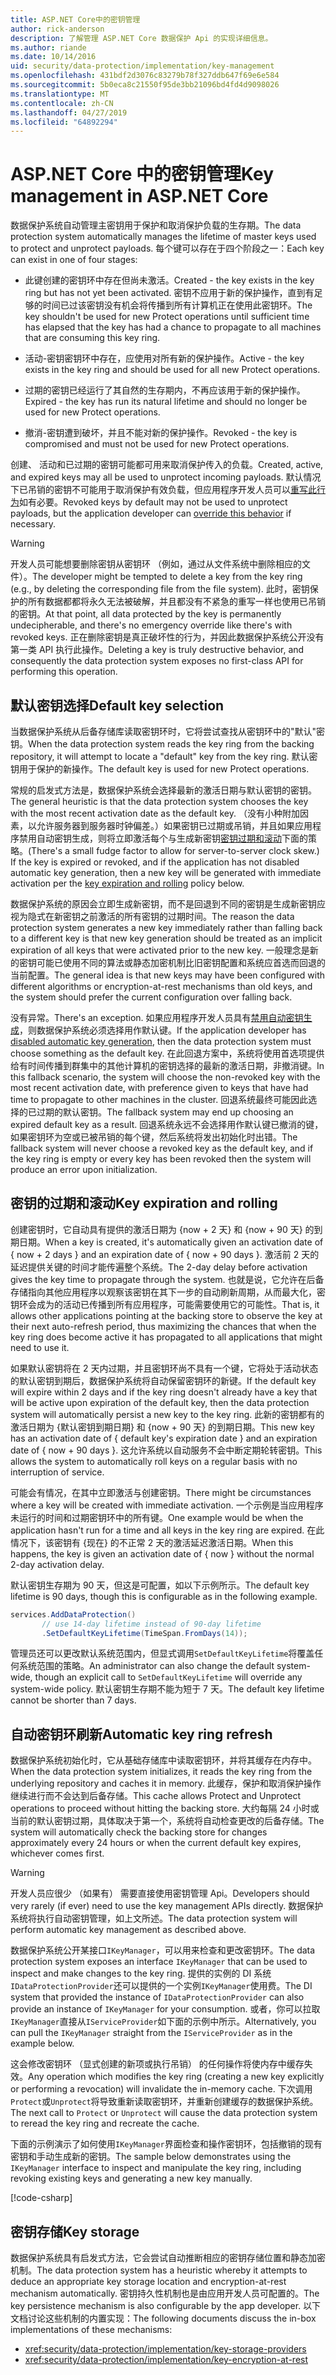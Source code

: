 ```yaml
---
title: ASP.NET Core中的密钥管理
author: rick-anderson
description: 了解管理 ASP.NET Core 数据保护 Api 的实现详细信息。
ms.author: riande
ms.date: 10/14/2016
uid: security/data-protection/implementation/key-management
ms.openlocfilehash: 431bdf2d3076c83279b78f327ddb647f69e6e584
ms.sourcegitcommit: 5b0eca8c21550f95de3bb21096bd4fd4d9098026
ms.translationtype: MT
ms.contentlocale: zh-CN
ms.lasthandoff: 04/27/2019
ms.locfileid: "64892294"
---
```

# <a name="key-management-in-aspnet-core"></a><span data-ttu-id="fb656-103">ASP.NET Core 中的密钥管理</span><span class="sxs-lookup"><span data-stu-id="fb656-103">Key management in ASP.NET Core</span></span>

<a name="data-protection-implementation-key-management"></a>

<span data-ttu-id="fb656-104">数据保护系统自动管理主密钥用于保护和取消保护负载的生存期。</span><span class="sxs-lookup"><span data-stu-id="fb656-104">The data protection system automatically manages the lifetime of master keys used to protect and unprotect payloads.</span></span> <span data-ttu-id="fb656-105">每个键可以存在于四个阶段之一：</span><span class="sxs-lookup"><span data-stu-id="fb656-105">Each key can exist in one of four stages:</span></span>

* <span data-ttu-id="fb656-106">此键创建的密钥环中存在但尚未激活。</span><span class="sxs-lookup"><span data-stu-id="fb656-106">Created - the key exists in the key ring but has not yet been activated.</span></span> <span data-ttu-id="fb656-107">密钥不应用于新的保护操作，直到有足够的时间已过该密钥没有机会将传播到所有计算机正在使用此密钥环。</span><span class="sxs-lookup"><span data-stu-id="fb656-107">The key shouldn't be used for new Protect operations until sufficient time has elapsed that the key has had a chance to propagate to all machines that are consuming this key ring.</span></span>

* <span data-ttu-id="fb656-108">活动-密钥密钥环中存在，应使用对所有新的保护操作。</span><span class="sxs-lookup"><span data-stu-id="fb656-108">Active - the key exists in the key ring and should be used for all new Protect operations.</span></span>

* <span data-ttu-id="fb656-109">过期的密钥已经运行了其自然的生存期内，不再应该用于新的保护操作。</span><span class="sxs-lookup"><span data-stu-id="fb656-109">Expired - the key has run its natural lifetime and should no longer be used for new Protect operations.</span></span>

* <span data-ttu-id="fb656-110">撤消-密钥遭到破坏，并且不能对新的保护操作。</span><span class="sxs-lookup"><span data-stu-id="fb656-110">Revoked - the key is compromised and must not be used for new Protect operations.</span></span>

<span data-ttu-id="fb656-111">创建、 活动和已过期的密钥可能都可用来取消保护传入的负载。</span><span class="sxs-lookup"><span data-stu-id="fb656-111">Created, active, and expired keys may all be used to unprotect incoming payloads.</span></span> <span data-ttu-id="fb656-112">默认情况下已吊销的密钥不可能用于取消保护有效负载，但应用程序开发人员可以[重写此行为](xref:security/data-protection/consumer-apis/dangerous-unprotect#data-protection-consumer-apis-dangerous-unprotect)如有必要。</span><span class="sxs-lookup"><span data-stu-id="fb656-112">Revoked keys by default may not be used to unprotect payloads, but the application developer can [override this behavior](xref:security/data-protection/consumer-apis/dangerous-unprotect#data-protection-consumer-apis-dangerous-unprotect) if necessary.</span></span>

>[!WARNING]
> <span data-ttu-id="fb656-113">开发人员可能想要删除密钥从密钥环 （例如，通过从文件系统中删除相应的文件）。</span><span class="sxs-lookup"><span data-stu-id="fb656-113">The developer might be tempted to delete a key from the key ring (e.g., by deleting the corresponding file from the file system).</span></span> <span data-ttu-id="fb656-114">此时，密钥保护的所有数据都都将永久无法被破解，并且都没有不紧急的重写一样也使用已吊销的密钥。</span><span class="sxs-lookup"><span data-stu-id="fb656-114">At that point, all data protected by the key is permanently undecipherable, and there's no emergency override like there's with revoked keys.</span></span> <span data-ttu-id="fb656-115">正在删除密钥是真正破坏性的行为，并因此数据保护系统公开没有第一类 API 执行此操作。</span><span class="sxs-lookup"><span data-stu-id="fb656-115">Deleting a key is truly destructive behavior, and consequently the data protection system exposes no first-class API for performing this operation.</span></span>

## <a name="default-key-selection"></a><span data-ttu-id="fb656-116">默认密钥选择</span><span class="sxs-lookup"><span data-stu-id="fb656-116">Default key selection</span></span>

<span data-ttu-id="fb656-117">当数据保护系统从后备存储库读取密钥环时，它将尝试查找从密钥环中的"默认"密钥。</span><span class="sxs-lookup"><span data-stu-id="fb656-117">When the data protection system reads the key ring from the backing repository, it will attempt to locate a "default" key from the key ring.</span></span> <span data-ttu-id="fb656-118">默认密钥用于保护的新操作。</span><span class="sxs-lookup"><span data-stu-id="fb656-118">The default key is used for new Protect operations.</span></span>

<span data-ttu-id="fb656-119">常规的启发式方法是，数据保护系统会选择最新的激活日期与默认密钥的密钥。</span><span class="sxs-lookup"><span data-stu-id="fb656-119">The general heuristic is that the data protection system chooses the key with the most recent activation date as the default key.</span></span> <span data-ttu-id="fb656-120">（没有小种附加因素，以允许服务器到服务器时钟偏差。）如果密钥已过期或吊销，并且如果应用程序禁用自动密钥生成，则将立即激活每个与生成新密钥[密钥过期和滚动](xref:security/data-protection/implementation/key-management#data-protection-implementation-key-management-expiration)下面的策略。</span><span class="sxs-lookup"><span data-stu-id="fb656-120">(There's a small fudge factor to allow for server-to-server clock skew.) If the key is expired or revoked, and if the application has not disabled automatic key generation, then a new key will be generated with immediate activation per the [key expiration and rolling](xref:security/data-protection/implementation/key-management#data-protection-implementation-key-management-expiration) policy below.</span></span>

<span data-ttu-id="fb656-121">数据保护系统的原因会立即生成新密钥，而不是回退到不同的密钥是生成新密钥应视为隐式在新密钥之前激活的所有密钥的过期时间。</span><span class="sxs-lookup"><span data-stu-id="fb656-121">The reason the data protection system generates a new key immediately rather than falling back to a different key is that new key generation should be treated as an implicit expiration of all keys that were activated prior to the new key.</span></span> <span data-ttu-id="fb656-122">一般理念是新的密钥可能已使用不同的算法或静态加密机制比旧密钥配置和系统应首选而回退的当前配置。</span><span class="sxs-lookup"><span data-stu-id="fb656-122">The general idea is that new keys may have been configured with different algorithms or encryption-at-rest mechanisms than old keys, and the system should prefer the current configuration over falling back.</span></span>

<span data-ttu-id="fb656-123">没有异常。</span><span class="sxs-lookup"><span data-stu-id="fb656-123">There's an exception.</span></span> <span data-ttu-id="fb656-124">如果应用程序开发人员具有[禁用自动密钥生成](xref:security/data-protection/configuration/overview#disableautomatickeygeneration)，则数据保护系统必须选择用作默认键。</span><span class="sxs-lookup"><span data-stu-id="fb656-124">If the application developer has [disabled automatic key generation](xref:security/data-protection/configuration/overview#disableautomatickeygeneration), then the data protection system must choose something as the default key.</span></span> <span data-ttu-id="fb656-125">在此回退方案中，系统将使用首选项提供给有时间传播到群集中的其他计算机的密钥选择的最新的激活日期，非撤消键。</span><span class="sxs-lookup"><span data-stu-id="fb656-125">In this fallback scenario, the system will choose the non-revoked key with the most recent activation date, with preference given to keys that have had time to propagate to other machines in the cluster.</span></span> <span data-ttu-id="fb656-126">回退系统最终可能因此选择的已过期的默认密钥。</span><span class="sxs-lookup"><span data-stu-id="fb656-126">The fallback system may end up choosing an expired default key as a result.</span></span> <span data-ttu-id="fb656-127">回退系统永远不会选择用作默认键已撤消的键，如果密钥环为空或已被吊销的每个键，然后系统将发出初始化时出错。</span><span class="sxs-lookup"><span data-stu-id="fb656-127">The fallback system will never choose a revoked key as the default key, and if the key ring is empty or every key has been revoked then the system will produce an error upon initialization.</span></span>

<a name="data-protection-implementation-key-management-expiration"></a>

## <a name="key-expiration-and-rolling"></a><span data-ttu-id="fb656-128">密钥的过期和滚动</span><span class="sxs-lookup"><span data-stu-id="fb656-128">Key expiration and rolling</span></span>

<span data-ttu-id="fb656-129">创建密钥时，它自动具有提供的激活日期为 {now + 2 天} 和 {now + 90 天} 的到期日期。</span><span class="sxs-lookup"><span data-stu-id="fb656-129">When a key is created, it's automatically given an activation date of { now + 2 days } and an expiration date of { now + 90 days }.</span></span> <span data-ttu-id="fb656-130">激活前 2 天的延迟提供关键的时间才能传遍整个系统。</span><span class="sxs-lookup"><span data-stu-id="fb656-130">The 2-day delay before activation gives the key time to propagate through the system.</span></span> <span data-ttu-id="fb656-131">也就是说，它允许在后备存储指向其他应用程序以观察该密钥在其下一步的自动刷新周期，从而最大化，密钥环会成为的活动已传播到所有应用程序，可能需要使用它的可能性。</span><span class="sxs-lookup"><span data-stu-id="fb656-131">That is, it allows other applications pointing at the backing store to observe the key at their next auto-refresh period, thus maximizing the chances that when the key ring does become active it has propagated to all applications that might need to use it.</span></span>

<span data-ttu-id="fb656-132">如果默认密钥将在 2 天内过期，并且密钥环尚不具有一个键，它将处于活动状态的默认密钥到期后，数据保护系统将自动保留密钥环的新键。</span><span class="sxs-lookup"><span data-stu-id="fb656-132">If the default key will expire within 2 days and if the key ring doesn't already have a key that will be active upon expiration of the default key, then the data protection system will automatically persist a new key to the key ring.</span></span> <span data-ttu-id="fb656-133">此新的密钥都有的激活日期为 {默认密钥到期日期} 和 {now + 90 天} 的到期日期。</span><span class="sxs-lookup"><span data-stu-id="fb656-133">This new key has an activation date of { default key's expiration date } and an expiration date of { now + 90 days }.</span></span> <span data-ttu-id="fb656-134">这允许系统以自动服务不会中断定期轮转密钥。</span><span class="sxs-lookup"><span data-stu-id="fb656-134">This allows the system to automatically roll keys on a regular basis with no interruption of service.</span></span>

<span data-ttu-id="fb656-135">可能会有情况，在其中立即激活与创建密钥。</span><span class="sxs-lookup"><span data-stu-id="fb656-135">There might be circumstances where a key will be created with immediate activation.</span></span> <span data-ttu-id="fb656-136">一个示例是当应用程序未运行的时间和过期密钥环中的所有键。</span><span class="sxs-lookup"><span data-stu-id="fb656-136">One example would be when the application hasn't run for a time and all keys in the key ring are expired.</span></span> <span data-ttu-id="fb656-137">在此情况下，该密钥有 {现在} 的不正常 2 天的激活延迟激活日期。</span><span class="sxs-lookup"><span data-stu-id="fb656-137">When this happens, the key is given an activation date of { now } without the normal 2-day activation delay.</span></span>

<span data-ttu-id="fb656-138">默认密钥生存期为 90 天，但这是可配置，如以下示例所示。</span><span class="sxs-lookup"><span data-stu-id="fb656-138">The default key lifetime is 90 days, though this is configurable as in the following example.</span></span>

```csharp
services.AddDataProtection()
       // use 14-day lifetime instead of 90-day lifetime
       .SetDefaultKeyLifetime(TimeSpan.FromDays(14));
```

<span data-ttu-id="fb656-139">管理员还可以更改默认系统范围内，但显式调用`SetDefaultKeyLifetime`将覆盖任何系统范围的策略。</span><span class="sxs-lookup"><span data-stu-id="fb656-139">An administrator can also change the default system-wide, though an explicit call to `SetDefaultKeyLifetime` will override any system-wide policy.</span></span> <span data-ttu-id="fb656-140">默认密钥生存期不能为短于 7 天。</span><span class="sxs-lookup"><span data-stu-id="fb656-140">The default key lifetime cannot be shorter than 7 days.</span></span>

## <a name="automatic-key-ring-refresh"></a><span data-ttu-id="fb656-141">自动密钥环刷新</span><span class="sxs-lookup"><span data-stu-id="fb656-141">Automatic key ring refresh</span></span>

<span data-ttu-id="fb656-142">数据保护系统初始化时，它从基础存储库中读取密钥环，并将其缓存在内存中。</span><span class="sxs-lookup"><span data-stu-id="fb656-142">When the data protection system initializes, it reads the key ring from the underlying repository and caches it in memory.</span></span> <span data-ttu-id="fb656-143">此缓存，保护和取消保护操作继续进行而不会达到后备存储。</span><span class="sxs-lookup"><span data-stu-id="fb656-143">This cache allows Protect and Unprotect operations to proceed without hitting the backing store.</span></span> <span data-ttu-id="fb656-144">大约每隔 24 小时或当前的默认密钥过期，具体取决于第一个，系统将自动检查更改的后备存储。</span><span class="sxs-lookup"><span data-stu-id="fb656-144">The system will automatically check the backing store for changes approximately every 24 hours or when the current default key expires, whichever comes first.</span></span>

>[!WARNING]
> <span data-ttu-id="fb656-145">开发人员应很少 （如果有） 需要直接使用密钥管理 Api。</span><span class="sxs-lookup"><span data-stu-id="fb656-145">Developers should very rarely (if ever) need to use the key management APIs directly.</span></span> <span data-ttu-id="fb656-146">数据保护系统将执行自动密钥管理，如上文所述。</span><span class="sxs-lookup"><span data-stu-id="fb656-146">The data protection system will perform automatic key management as described above.</span></span>

<span data-ttu-id="fb656-147">数据保护系统公开某接口`IKeyManager`，可以用来检查和更改密钥环。</span><span class="sxs-lookup"><span data-stu-id="fb656-147">The data protection system exposes an interface `IKeyManager` that can be used to inspect and make changes to the key ring.</span></span> <span data-ttu-id="fb656-148">提供的实例的 DI 系统`IDataProtectionProvider`还可以提供的一个实例`IKeyManager`使用费。</span><span class="sxs-lookup"><span data-stu-id="fb656-148">The DI system that provided the instance of `IDataProtectionProvider` can also provide an instance of `IKeyManager` for your consumption.</span></span> <span data-ttu-id="fb656-149">或者，你可以拉取`IKeyManager`直接从`IServiceProvider`如下面的示例中所示。</span><span class="sxs-lookup"><span data-stu-id="fb656-149">Alternatively, you can pull the `IKeyManager` straight from the `IServiceProvider` as in the example below.</span></span>

<span data-ttu-id="fb656-150">这会修改密钥环 （显式创建的新项或执行吊销） 的任何操作将使内存中缓存失效。</span><span class="sxs-lookup"><span data-stu-id="fb656-150">Any operation which modifies the key ring (creating a new key explicitly or performing a revocation) will invalidate the in-memory cache.</span></span> <span data-ttu-id="fb656-151">下次调用`Protect`或`Unprotect`将导致重新读取密钥环，并重新创建缓存的数据保护系统。</span><span class="sxs-lookup"><span data-stu-id="fb656-151">The next call to `Protect` or `Unprotect` will cause the data protection system to reread the key ring and recreate the cache.</span></span>

<span data-ttu-id="fb656-152">下面的示例演示了如何使用`IKeyManager`界面检查和操作密钥环，包括撤销的现有密钥和手动生成新的密钥。</span><span class="sxs-lookup"><span data-stu-id="fb656-152">The sample below demonstrates using the `IKeyManager` interface to inspect and manipulate the key ring, including revoking existing keys and generating a new key manually.</span></span>

[!code-csharp[](key-management/samples/key-management.cs)]

## <a name="key-storage"></a><span data-ttu-id="fb656-153">密钥存储</span><span class="sxs-lookup"><span data-stu-id="fb656-153">Key storage</span></span>

<span data-ttu-id="fb656-154">数据保护系统具有启发式方法，它会尝试自动推断相应的密钥存储位置和静态加密机制。</span><span class="sxs-lookup"><span data-stu-id="fb656-154">The data protection system has a heuristic whereby it attempts to deduce an appropriate key storage location and encryption-at-rest mechanism automatically.</span></span> <span data-ttu-id="fb656-155">密钥持久性机制也是由应用开发人员可配置的。</span><span class="sxs-lookup"><span data-stu-id="fb656-155">The key persistence mechanism is also configurable by the app developer.</span></span> <span data-ttu-id="fb656-156">以下文档讨论这些机制的内置实现：</span><span class="sxs-lookup"><span data-stu-id="fb656-156">The following documents discuss the in-box implementations of these mechanisms:</span></span>

* <xref:security/data-protection/implementation/key-storage-providers>
* <xref:security/data-protection/implementation/key-encryption-at-rest>
